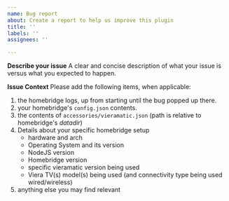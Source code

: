 ```yaml
---
name: Bug report
about: Create a report to help us improve this plugin
title: ''
labels: ''
assignees: ''

---
```


**Describe your issue**
A clear and concise description of what your issue is versus  what you expected to happen.

**Issue Context**
Please add the following items, when applicable:

1. the homebridge logs, up from starting until the bug popped up there. 
2. your homebridge's `config.json` contents.
3.  the contents of `accessories/vieramatic.json` (path is relative to homebridge's _datadir_)
4. Details about your specific homebridge setup
    - hardware and arch 
    - Operating System and its version
    - NodeJS version
    - Homebridge version 
    - specific vieramatic version being used
    - Viera TV(s) model(s) being used (and connectivity type being used wired/wireless)
5. anything else you may find relevant
